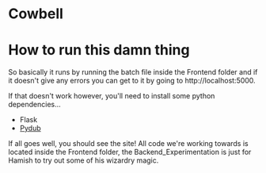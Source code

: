 # Cowbell
<h1>How to run this damn thing</h1>
So basically it runs by running the batch file inside the Frontend folder and if it doesn't give any errors you can get to it by going to http://localhost:5000.

If that doesn't work however, you'll need to install some python dependencies...
<ul>
<li>Flask</li>
<li><a href="https://github.com/jiaaro/pydub">Pydub</a></li>
</ul>

If all goes well, you should see the site! All code we're working towards is located inside the Frontend folder, the Backend_Experimentation is just for Hamish to try out some of his wizardry magic.
